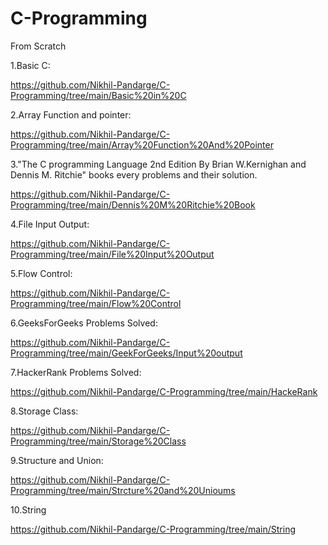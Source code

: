 # C-Programming
From Scratch

1.Basic C:

https://github.com/Nikhil-Pandarge/C-Programming/tree/main/Basic%20in%20C

2.Array Function and pointer:

https://github.com/Nikhil-Pandarge/C-Programming/tree/main/Array%20Function%20And%20Pointer

3."The C programming Language 2nd Edition By Brian W.Kernighan and Dennis M. Ritchie" books every problems and their solution.

https://github.com/Nikhil-Pandarge/C-Programming/tree/main/Dennis%20M%20Ritchie%20Book

4.File Input Output:

https://github.com/Nikhil-Pandarge/C-Programming/tree/main/File%20Input%20Output

5.Flow Control:

https://github.com/Nikhil-Pandarge/C-Programming/tree/main/Flow%20Control

6.GeeksForGeeks Problems Solved:

https://github.com/Nikhil-Pandarge/C-Programming/tree/main/GeekForGeeks/Input%20output

7.HackerRank Problems Solved:

https://github.com/Nikhil-Pandarge/C-Programming/tree/main/HackeRank

8.Storage Class:

https://github.com/Nikhil-Pandarge/C-Programming/tree/main/Storage%20Class

9.Structure and Union:

https://github.com/Nikhil-Pandarge/C-Programming/tree/main/Strcture%20and%20Unioums

10.String

https://github.com/Nikhil-Pandarge/C-Programming/tree/main/String
